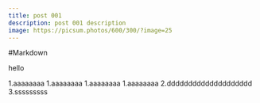 ```yaml
---
title: post 001
description: post 001 description
image: https://picsum.photos/600/300/?image=25
---
```


#Markdown

hello

1.aaaaaaaa
1.aaaaaaaa
1.aaaaaaaa
1.aaaaaaaa
2.dddddddddddddddddddd
3.sssssssss
